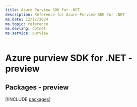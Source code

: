 ```yaml
---
title: Azure Purview SDK for .NET
description: Reference for Azure Purview SDK for .NET
ms.date: 12/17/2024
ms.topic: reference
ms.devlang: dotnet
ms.service: purview
---
```

# Azure purview SDK for .NET - preview
## Packages - preview
[!INCLUDE [packages](purview-index.md)]